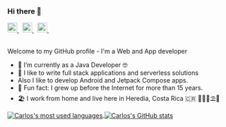 ### Hi there 👋

<a href="https://twitter.com/carlos_quijano">
  <img alt="Follow @carlos_quijano on Twitter" width="22px" src="https://cdn.jsdelivr.net/npm/simple-icons@v3/icons/twitter.svg" />
</a> &nbsp;
<a href="https://www.linkedin.com/in/carlos-quijano-63793033/">
  <img alt="Carlos on LinkedIn" width="22px" src="https://cdn.jsdelivr.net/npm/simple-icons@v3/icons/linkedin.svg" />
</a> &nbsp;
<a href="https://stackoverflow.com/users/1078487/carlos-quijano">
  <img alt="Carlos's Stack Overflow" width="22px" src="https://cdn.jsdelivr.net/npm/simple-icons@v3/icons/stackoverflow.svg" />
</a> &nbsp;
<br/>
<br/>

Welcome to my GitHub profile - I'm a Web and App developer 

- 🔭 I’m currently as a Java Developer 🤓
- 🌱 I like to write full stack applications and serverless solutions
- Also I like to develop Android and Jetpack Compose apps.
- 🤔 Fun fact: I grew up before the Internet for more than 15 years.
- 🏖️ I work from home and live here in Heredia, Costa Rica 🇨🇷 🌴🍹🍉⛱️🥥

<!--
**carlosquijano/carlosquijano** is a ✨ _special_ ✨ repository because its `README.md` (this file) appears on your GitHub profile.

Here are some ideas to get you started:

- 🔭 I’m currently working on ...
- 🌱 I’m currently learning ...
- 👯 I’m looking to collaborate on ...
- 🤔 I’m looking for help with ...
- 💬 Ask me about ...
- 📫 How to reach me: ...
- 😄 Pronouns: ...
- ⚡ Fun fact: ...
-->

<a href="https://github.com/mraible">
  <img align="center" src="https://github-readme-stats.vercel.app/api/top-langs/?username=carlosquijano&theme=light&count_private=true&layout=compact" alt="Carlos's most used languages" />
</a>
<a href="https://github.com/mraible">
 <img align="center" src="https://github-readme-stats.vercel.app/api?username=carlosquijano&show_icons=true&theme=light&line_height=27&include_all_commits=true&count_private=true&hide=issues,prs,contribs" alt="Carlos's GitHub stats"/>
</a>
